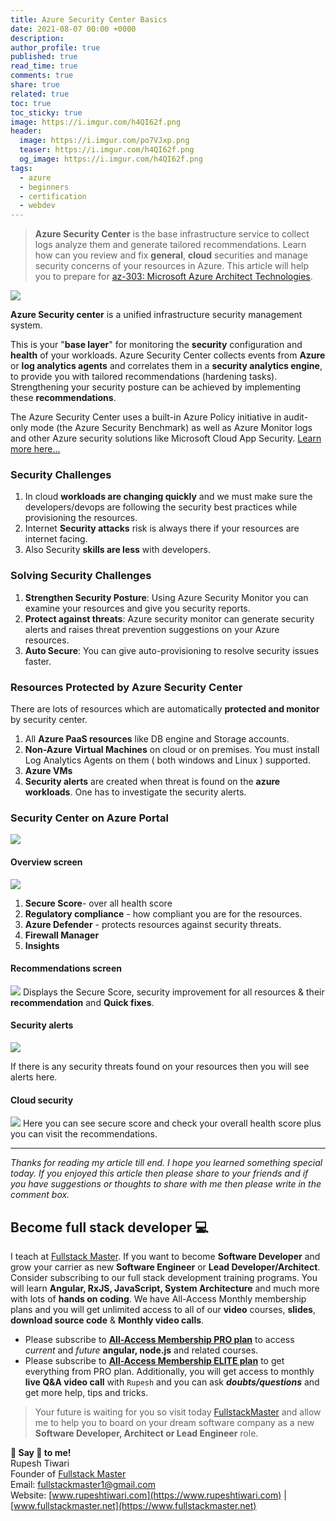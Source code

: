 ```yaml
---
title: Azure Security Center Basics
date: 2021-08-07 00:00 +0000
description:
author_profile: true
published: true
read_time: true
comments: true
share: true
related: true
toc: true
toc_sticky: true
image: https://i.imgur.com/h4QI62f.png
header:
  image: https://i.imgur.com/po7VJxp.png
  teaser: https://i.imgur.com/h4QI62f.png
  og_image: https://i.imgur.com/h4QI62f.png
tags:
  - azure
  - beginners
  - certification
  - webdev
---
```


> **Azure Security Center** is the base infrastructure service to collect logs analyze them and generate tailored recommendations. Learn how can you review and fix **general**, **cloud** securities and manage security concerns of your resources in Azure. This article will help you to prepare for [az-303: Microsoft Azure Architect Technologies](https://docs.microsoft.com/en-us/learn/certifications/exams/az-303).

![](https://imgur.com/HzMy9LY.png)

**Azure Security center** is a unified infrastructure security management system.

This is your "**base layer**" for monitoring the **security** configuration and **health** of your workloads. Azure Security Center collects events from **Azure** or **log analytics agents** and correlates them in a **security analytics engine**, to provide you with tailored recommendations (hardening tasks). Strengthening your security posture can be achieved by implementing these **recommendations**.

The Azure Security Center uses a built-in Azure Policy initiative in audit-only mode (the Azure Security Benchmark) as well as Azure Monitor logs and other Azure security solutions like Microsoft Cloud App Security. [Learn more here...](https://techcommunity.microsoft.com/t5/itops-talk-blog/what-s-the-difference-between-azure-security-center-azure/ba-p/2155188)

### Security Challenges

1. In cloud **workloads are changing quickly** and we must make sure the developers/devops are following the security best practices while provisioning the resources.
2. Internet **Security attacks** risk is always there if your resources are internet facing.
3. Also Security **skills are less** with developers.

### Solving Security Challenges

1. **Strengthen Security Posture**: Using Azure Security Monitor you can examine your resources and give you security reports.
2. **Protect against threats**: Azure security monitor can generate security alerts and raises threat prevention suggestions on your Azure resources.
3. **Auto Secure**: You can give auto-provisioning to resolve security issues faster.

### Resources Protected by Azure Security Center

There are lots of resources which are automatically **protected and monitor** by security center.

1. All **Azure PaaS resources** like DB engine and Storage accounts.
2. **Non-Azure** **Virtual Machines** on cloud or on premises. You must install Log Analytics Agents on them ( both windows and Linux ) supported.
3. **Azure VMs**
4. **Security alerts** are created when threat is found on the **azure workloads**. One has to investigate the security alerts.

### Security Center on Azure Portal

![](https://imgur.com/CMFvhUJ.png)

#### Overview screen

![](https://imgur.com/Ck6y2fp.gif)

1. **Secure Score**- over all health score
2. **Regulatory compliance** - how compliant you are for the resources.
3. **Azure Defender** - protects resources against security threats.
4. **Firewall Manager**
5. **Insights**

#### Recommendations screen

![](https://imgur.com/UJit8lQ.gif)
Displays the Secure Score, security improvement for all resources & their **recommendation** and **Quick fixes**.

#### Security alerts

![](https://imgur.com/UJit8lQ.gif)

If there is any security threats found on your resources then you will see alerts here.

#### Cloud security

![](https://imgur.com/UJit8lQ.gif)
Here you can see secure score and check your overall health score plus you can visit the recommendations.

---

_Thanks for reading my article till end. I hope you learned something special today. If you enjoyed this article then please share to your friends and if you have suggestions or thoughts to share with me then please write in the comment box._

## Become full stack developer 💻

I teach at [Fullstack Master](https://www.fullstackmaster.net). If you want to become **Software Developer** and grow your carrier as new **Software Engineer** or **Lead Developer/Architect**. Consider subscribing to our full stack development training programs. You will learn **Angular, RxJS, JavaScript, System Architecture** and much more with lots of **hands on coding**. We have All-Access Monthly membership plans and you will get unlimited access to all of our **video** courses, **slides**, **download source code** & **Monthly video calls**.

- Please subscribe to **[All-Access Membership PRO plan](https://www.fullstackmaster.net/pro)** to access _current_ and _future_ **angular, node.js** and related courses.
- Please subscribe to **[All-Access Membership ELITE plan](https://www.fullstackmaster.net/elite)** to get everything from PRO plan. Additionally, you will get access to monthly **live Q&A video call** with `Rupesh` and you can ask **_doubts/questions_** and get more help, tips and tricks.

> Your future is waiting for you so visit today [FullstackMaster](www.fullstackmaster.net) and allow me to help you to board on your dream software company as a new **Software Developer, Architect or Lead Engineer** role.

**💖 Say 👋 to me!**
<br>Rupesh Tiwari
<br>Founder of [Fullstack Master](https://www.fullstackmaster.net)
<br>Email: <a href="mailto:fullstackmaster1@gmail.com?subject=Hi">fullstackmaster1@gmail.com</a>
<br>Website: [www.rupeshtiwari.com](https://www.rupeshtiwari.com) | [www.fullstackmaster.net](https://www.fullstackmaster.net)
